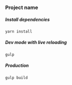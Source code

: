 ### Project name

##### **Install dependencies**

`yarn install`

##### **Dev mode with live reloading**

`gulp`

##### **Production**

`gulp build`
